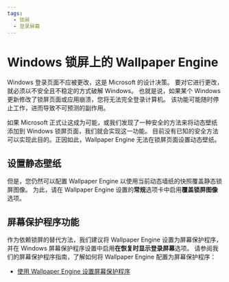 ```yaml
---
tags:
  - 锁屏
  - 登录屏幕
---
```


# Windows 锁屏上的 Wallpaper Engine

Windows 登录页面不应被更改，这是 Microsoft 的设计决策。 要对它进行更改，就必须以不安全且不稳定的方式破解 Windows。 也就是说，如果某个 Windows 更新修改了锁屏页面或应用崩溃，您将无法完全登录计算机。 该功能可能随时停止工作，进而导致不可预测的副作用。

如果 Microsoft 正式让这成为可能，或我们发现了一种安全的方法来将动态壁纸添加到 Windows 锁屏页面，我们就会实现这一功能。 目前没有已知的安全方法可以实现此目的。正因如此，Wallpaper Engine 无法在锁屏页面设置动态壁纸。

## 设置静态壁纸

但是，您仍然可以配置 Wallpaper Engine 以使用当前动态墙纸的快照覆盖静态锁屏图像。 为此，请在 Wallpaper Engine 设置的**常规**选项卡中启用**覆盖锁屏图像**选项。

## 屏幕保护程序功能

作为依赖锁屏的替代方法，我们建议将 Wallpaper Engine 设置为屏幕保护程序，并在 Windows 屏幕保护程序设置中启用**在恢复时显示登录屏幕**选项。 请参阅我们的屏幕保护程序指南，了解如何将 Wallpaper Engine 配置为屏幕保护程序：

* [使用 Wallpaper Engine 设置屏幕保护程序](/functionality/screensaver.html)